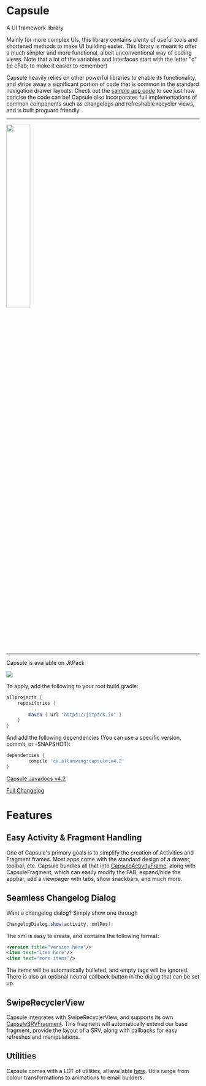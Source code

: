 # Capsule
A UI framework library

<!--Current Release 4.2-->

Mainly for more complex UIs, this library contains plenty of useful tools and shortened methods to make UI building easier.
This library is meant to offer a much simpler and more functional, albeit unconventional way of coding views. Note that a lot of the variables and interfaces start with the letter "c" (ie cFab; to make it easier to remember)

Capsule heavily relies on other powerful libraries to enable its functionality, and strips away a significant portion of code that is common in the standard navigation drawer layouts.
Check out the [sample app code](https://github.com/AllanWang/Capsule/tree/master/sample/src/main/java/ca/allanwang/capsule/sample) to see just how concise the code can be! Capsule also incorporates full implementations of common components such as changelogs and refreshable recycler views, and is built proguard friendly.

------------

<img src="https://github.com/AllanWang/Storage-Hub/blob/master/capsule_showcase.gif" width="35%">

------------

Capsule is available on JitPack

[![](https://jitpack.io/v/ca.allanwang/capsule.svg)](https://jitpack.io/#ca.allanwang/capsule)

To apply, add the following to your root build.gradle:

```gradle
allprojects {
	repositories {
		...
		maven { url "https://jitpack.io" }
	}
}
```

And add the following dependencies (You can use a specific version, commit, or -SNAPSHOT):

```gradle
dependencies {
        compile 'ca.allanwang:capsule:v4.2'
}

```

[Capsule Javadocs v4.2](https://jitpack.io/ca/allanwang/capsule/v4.2/javadoc/)

[Full Changelog](https://github.com/AllanWang/Capsule/blob/master/docs/Changelog.md)

# Features

## Easy Activity &amp; Fragment Handling

One of Capsule's primary goals is to simplify the creation of Activities and Fragment frames. Most apps come with the standard design of a drawer, toolbar, etc. Capsule bundles all that into [CapsuleActivityFrame](https://github.com/AllanWang/Capsule/blob/master/capsule/src/main/java/ca/allanwang/capsule/library/activities/CapsuleActivityFrame.java), along with CapsuleFragment, which can easily modify the FAB, expand/hide the appbar, add a viewpager with tabs, show snackbars, and much more.

## Seamless Changelog Dialog

Want a changelog dialog? Simply show one through

```java
ChangelogDialog.show(activity, xmlRes);
```

The xml is easy to create, and contains the following format:

```xml
<version title="version here"/>
<item text="item here"/>
<item text="more items"/>
```

The items will be automatically bulleted, and empty tags will be ignored. There is also an optional neutral callback button in the dialog that can be set up.

## SwipeRecyclerView

Capsule integrates with SwipeRecyclerView, and supports its own [CapsuleSRVFragment](https://github.com/AllanWang/Capsule/blob/master/capsule/src/main/java/ca/allanwang/capsule/library/fragments/CapsuleSRVFragment.java). This fragment will automatically extend our base fragment, provide the layout of a SRV, along with callbacks for easy refreshes and manipulations.

## Utilities

Capsule comes with a LOT of utilities, all available [here](https://github.com/AllanWang/Capsule/tree/master/capsule/src/main/java/ca/allanwang/capsule/library/utils). Utils range from colour transformations to animations to email builders.
